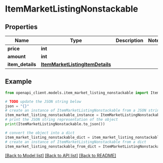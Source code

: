 # ItemMarketListingNonstackable


## Properties

Name | Type | Description | Notes
------------ | ------------- | ------------- | -------------
**price** | **int** |  | 
**amount** | **int** |  | 
**item_details** | [**ItemMarketListingItemDetails**](ItemMarketListingItemDetails.md) |  | 

## Example

```python
from openapi_client.models.item_market_listing_nonstackable import ItemMarketListingNonstackable

# TODO update the JSON string below
json = "{}"
# create an instance of ItemMarketListingNonstackable from a JSON string
item_market_listing_nonstackable_instance = ItemMarketListingNonstackable.from_json(json)
# print the JSON string representation of the object
print(ItemMarketListingNonstackable.to_json())

# convert the object into a dict
item_market_listing_nonstackable_dict = item_market_listing_nonstackable_instance.to_dict()
# create an instance of ItemMarketListingNonstackable from a dict
item_market_listing_nonstackable_from_dict = ItemMarketListingNonstackable.from_dict(item_market_listing_nonstackable_dict)
```
[[Back to Model list]](../README.md#documentation-for-models) [[Back to API list]](../README.md#documentation-for-api-endpoints) [[Back to README]](../README.md)


